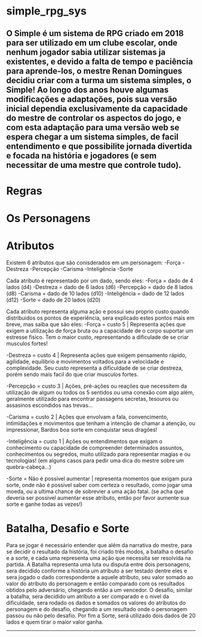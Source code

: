 # simple_rpg_sys

O Simple é um sistema de RPG criado em 2018 para ser utilizado em um clube escolar, onde nenhum jogador sabia utilizar sistemas ja existentes, e devido a falta de tempo e paciência para aprende-los, o mestre Renan Domingues decidiu criar com a turma um sistema simples, o Simple!
Ao longo dos anos houve algumas modificações e adaptações, pois sua versão inicial dependia exclusivamente da capacidade do mestre de controlar os aspectos do jogo, e com esta adaptação para uma versão web se espera chegar a um sistema simples, de facil entendimento e que possibilite jornada divertida e focada na história e jogadores (e sem necessitar de uma mestre que controle tudo).
-----------------------------------------------------------------------------------------------------------------------------------------------------------------------------------------------------------------------
# Regras
# Os Personagens
# Atributos
Existem 6 atributos que são conisderados em um personagem:
-Força
-Destreza
-Percepção
-Carisma
-Inteligência
-Sorte

Cada atributo é representado por um dado, sendo eles:
-Força = dado de 4 lados (d4)
-Destreza = dado de 6 lados (d6)
-Percepção = dado de 8 lados (d8)
-Carisma = dado de 10 lados (d10)
-Inteligência = dado de 12 lados (d12)
-Sorte = dado de 20 lados (d20)

Cada atributo representa alguma ação e possui seu proprio custo quando distribuidos os pontos de experiência, sera explicado estes pontos mais em breve, mas saiba que são eles:
-Força = custo 5 | Representa ações que exigem a utilização de força bruta ou a capacidade de o corpo suportar um estresse fisico. Tem o maior custo, representando a dificulade de se criar musculos fortes!

-Destreza = custo 4 | Representa ações que exigem pensamento rápido, agilidade, equilibrio e movimentos voltados para a velocidade e complexidade. Seu custo representa a dificuldade de se criar destreza, porém sendo mais facil do que criar musculos fortes.

-Percepção = custo 3 | Ações, pré-ações ou reações que necessitem da utilização de algum ou todos os 5 sentidos ou uma conexão com algo além, geralmente utilizado para encontrar passagens secretas, tesouros ou assasinos escondidos nas trevas...

-Carisma = custo 2 | Ações que envolvam a fala, convencimento, intimidações e movimentos que tenham a intenção de chamar a atenção, ou impressionar, Bardos boa sorte em conquistar seus dragões!

-Inteligência = custo 1 | Ações ou entendimentos que exigam o conhecimento ou capacidade de compreender determinados assuntos, conhecimentos ou segredos, muito utilizado para representar magias e ou tecnologias! (em alguns casos para pedir uma dica do mestre sobre um quebra-cabeça...)

-Sorte = Não é possivel aumentar | representa momentos que exigam pura sorte, onde não é possivel saber com certeza o resultado, como jogar uma moeda, ou a ultima chance de sobrevier a uma ação fatal. (se acha que deveria ser possivel aumentar esse atributo, então por favor aumente sua sorte e ganhe todas as vezes!)

# Batalha, Desafio e Sorte
Para se jogar é necessário entender que além da narrativa do mestre, para se decidir o resultado da história, foi criado três modos, a batalha o desafio e a sorte, e cada uma representa uma ação que necessita ser resolvida na partida. 
A Batalha representa uma luta ou disputa entre dois personagens, sera decidido conforme a história um atributo a ser testado dentre eles e sera jogado o dado correspondente a aquele atributo, seu valor somado ao valor do atributo do personagem e então comparado com os resultados obtidos pelo adversário, chegando então a um vencedor. O desafio, similar a batalha, sera decidido um atributo a ser comparado e o nivel da dificuldade, sera rodado os dados e somados os valores do atributos do personagem e do desafio, chegando a um resultado onde o personagem passou ou não pelo desafio. 
Por fim a Sorte, será utilizado dois dados de 20 lados e quem tirar o maior valor ganha.

--------------------------------------------------------------------------------------------------------------------------------------------------------------------------------------------------------------------
